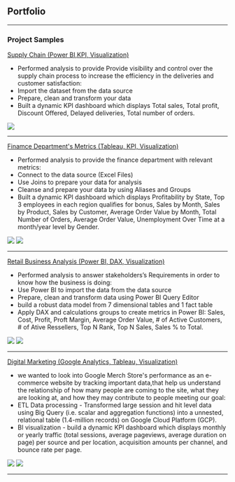 ## Portfolio

---

### Project Samples

[Supply Chain (Power BI,KPI, Visualization)](https://github.com/gabrielleMonkam/portfolios/edit/master/index.md)
-	Performed analysis to provide Provide visibility and control over the supply chain process to increase the efficiency in the deliveries and customer satisfaction:
-	Import the dataset from the data source
-	Prepare, clean and transform  your data 
-	Built a dynamic KPI dashboard which displays Total sales, Total profit, Discount Offered, Delayed deliveries, Total number of orders.
<img src="images/supply chain 2.png?raw=true"/>



---
[Finamce Department's Metrics (Tableau, KPI, Visualization)](https://github.com/gabrielleMonkam/portfolios/edit/master/index.md)
-	Performed analysis to provide the finance department with relevant metrics:
-	Connect to the data source (Excel Files)
-	Use Joins to prepare your data for analysis
-	Cleanse and prepare your data by using Aliases and Groups
-	Built a dynamic KPI dashboard which displays Profitability by State, Top 3 employees in each region qualifies for bonus, Sales by Month, Sales by Product, Sales by Customer, Average Order Value by Month, Total Number of Orders, Average Order Value, Unemployment Over Time at a month/year level by Gender. 
<img src="images/Untitled.png?raw=true"/>
<img src="images/Untitled2.png?raw=true"/>


---
[Retail Business Analysis (Power BI, DAX, Visualization)](https://github.com/gabrielleMonkam/portfolios/edit/master/index.md)
-	Performed analysis to answer stakeholders’s Requirements  in order to know how the business is doing:
-	Use Power BI to import the data from the data source
-	Prepare, clean and transform data using Power BI Query Editor 
-	build a robust data model from 7 dimensional tables and 1 fact table
-	Apply DAX and calculations groups to create metrics in Power BI: Sales, Cost, Profit, Proft Margin, Average Order Value, # of Active Customers, # of Ative Ressellers, Top N Rank, Top N Sales, Sales % to Total.
<img src="images/Retail Dash2.png?raw=true"/>
<img src="images/Retail Dashboard.png?raw=true"/>



---
[Digital Marketing (Google Analytics, Tableau, Visualization)](https://github.com/gabrielleMonkam/portfolios/edit/master/index.md)
-	 we wanted to look into Google Merch Store's performance as an e-commerce website by tracking important data,that help us understand the relationship of how many people are coming to the site, what they are looking at, and how they may contribute to people meeting our goal:
-	 ETL Data processing - Transformed large session and hit level data using Big Query (i.e. scalar and aggregation functions) into a unnested, relational table (1.4-million records) on Google Cloud Platform (GCP).
-	 BI visualization - build a dynamic KPI dashboard which displays monthly or yearly traffic (total sessions, average pageviews, average duration on page) per source and per location, acquisition amounts per channel, and bounce rate per page.
<img src="images/Digital marketing1.png?raw=true"/>
<img src="images/Digital marketing2.png?raw=true"/>




---

<!-- Remove above link if you don't want to attibute -->
